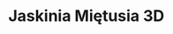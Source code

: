# Jaskinia Miętusia 3D

<body onload="onload();" >

<script type="text/javascript" >

document.addEventListener('keydown', (e) => {
  e.stopPropagation();
});


function onload () {

	const viewer = new CV2.CaveViewer( "scene", {
	view: {
			shadingMode: CV2.SHADING_SURVEY,			
			box: false,
			HUD: true,
			walls: false,			
			linewidth: 0.2,
			entrances: false,
			entrance_dots: true,			
		}		
	} 
	);

	const ui = new CV2.CaveViewUI( viewer );

	ui.loadCave("../3d_files/mietusia.3d" );	

}
</script>


<div style="padding: 20px">
	<div id="scene"></div>
</div>


</body>